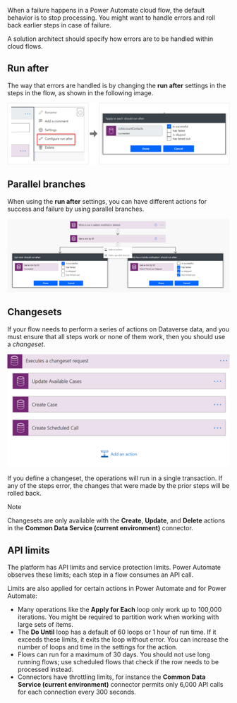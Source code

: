 When a failure happens in a Power Automate cloud flow, the default behavior is to stop processing. You might want to handle errors and roll back earlier steps in case of failure.

A solution architect should specify how errors are to be handled within cloud flows.

## Run after

The way that errors are handled is by changing the **run after** settings in the steps in the flow, as shown in the following image.

![Screenshot showing the run after settings.](../media/4-run-after.png)

## Parallel branches

When using the **run after** settings, you can have different actions for success and failure by using parallel branches.

![Screenshot showing the parallel branch with run after.](../media/4-branch.png)

## Changesets

If your flow needs to perform a series of actions on Dataverse data, and you must ensure that all steps work or none of them work, then you should use a *changeset*.

![Screenshot that shows a changeset in flow.](../media/4-changeset.png)

If you define a changeset, the operations will run in a single transaction. If any of the steps error, the changes that were made by the prior steps will be rolled back.

> [!NOTE]
> Changesets are only available with the **Create**, **Update**, and **Delete** actions in the **Common Data Service (current environment)** connector.

## API limits

The platform has API limits and service protection limits. Power Automate observes these limits; each step in a flow consumes an API call.

Limits are also applied for certain actions in Power Automate and for Power Automate:

- Many operations like the **Apply for Each** loop only work up to 100,000 iterations. You might be required to partition work when working with large sets of items.
- The **Do Until** loop has a default of 60 loops or 1 hour of run time. If it exceeds these limits, it exits the loop without error. You can increase the number of loops and time in the settings for the action.
- Flows can run for a maximum of 30 days. You should not use long running flows; use scheduled flows that check if the row needs to be processed instead.
- Connectors have throttling limits, for instance the **Common Data Service (current environment)** connector permits only 6,000 API calls for each connection every 300 seconds.
